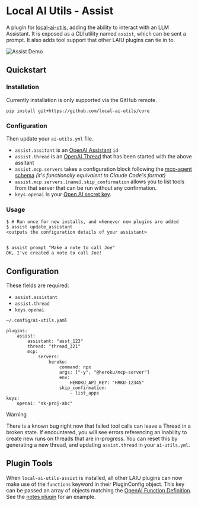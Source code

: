 # Local AI Utils - Assist
A plugin for [local-ai-utils](https://github.com/local-ai-utils/core), adding the ability to interact with an LLM Assistant. It is exposed as a CLI utility named `assist`, which can be sent a prompt. It also adds tool support that other LAIU plugins can tie in to.

![Assist Demo](/docs/assist.gif)

## Quickstart

### Installation
Currently installation is only supported via the GitHub remote.
```
pip install git+https://github.com/local-ai-utils/core
```

### Configuration
Then update your `ai-utils.yml` file.

- `assist.assitant` is an [OpenAI Assistant](https://platform.openai.com/docs/api-reference/assistants/object) `id`
- `assist.thread` is an [OpenAI Thread](https://platform.openai.com/docs/api-reference/threads/object) that has been started with the above assitant
- `assist.mcp.servers` takes a configuration block following the [mcp-agent schema](https://github.com/lastmile-ai/mcp-agent/blob/main/schema/mcp-agent.config.schema.json) _(it's functionally equivalent to Claude Code's format)_
- `assist.mcp.servers.[name].skip_confirmation` allows you to list tools from that server that can be run without any confirmation.
- `keys.openai` is your [Open AI secret key](https://platform.openai.com/settings/organization/api-keys).

### Usage
```
$ # Run once for new installs, and whenever new plugins are added
$ assist update_assistant
<outputs the configuration details of your assistant>


$ assist prompt "Make a note to call Joe"
OK, I've created a note to call Joe!
```

## Configuration
These fields are required:
- `assist.assistant`
- `assist.thread`
- `keys.openai`

`~/.config/ai-utils.yaml`
```
plugins:
    assist:
        assistant: "asst_123"
        thread: "thread_321"
        mcp:
            servers:
                heroku:
                    command: npx
                    args: ["-y", "@heroku/mcp-server"]
                    env:
                        HEROKU_API_KEY: "HRKU-12345"
                    skip_confirmation:
                        - list_apps
keys:
    openai: "sk-proj-abc"
```

> [!WARNING]
> There is a known bug right now that failed tool calls can leave a Thread in a broken state. If encountered, you will see errors referencing an inability to create new runs on threads that are in-progress. You can reset this by generating a new thread, and updating `assist.thread` in your `ai-utils.yml`.

## Plugin Tools

When `local-ai-utils-assist` is installed, all other LAIU plugins can now make use of the `functions` keyword in their PluginConfig object. This key can be passed an array of objects matching the [OpenAI Function Definition](https://platform.openai.com/docs/guides/function-calling). See the [notes plugin](https://github.com/local-ai-utils/notes/blob/main/src/notes/plugin.py#L7) for an example.